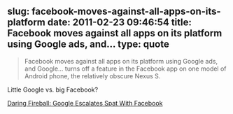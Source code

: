 slug: facebook-moves-against-all-apps-on-its-platform
date: 2011-02-23 09:46:54
title: Facebook moves against all apps on its platform using Google ads, and...
type: quote
---

> Facebook moves against all apps on its platform using Google ads, and Google… turns off a feature in the Facebook app on one model of Android phone, the relatively obscure Nexus S.

Little Google vs. big Facebook?

 [Daring Fireball: Google Escalates Spat With Facebook](http://daringfireball.net/linked/2011/02/22/facebook-google)

